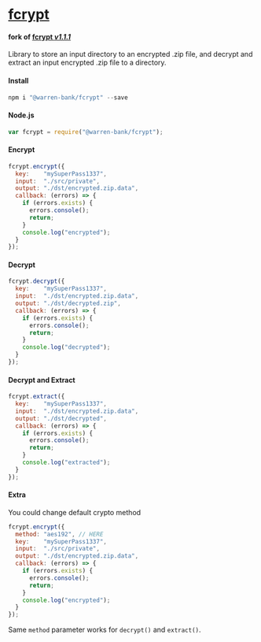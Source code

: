 # [fcrypt](https://github.com/warren-bank/node-fcrypt)
#### fork of [fcrypt _v1.1.1_](https://github.com/lidebug/fcrypt)

Library to store an input directory to an encrypted .zip file, and decrypt and extract an input encrypted .zip file to a directory.

#### Install
```javascript
npm i "@warren-bank/fcrypt" --save
```

#### Node.js
```javascript
var fcrypt = require("@warren-bank/fcrypt");
```

#### Encrypt
```javascript
fcrypt.encrypt({
  key:    "mySuperPass1337",
  input:  "./src/private",
  output: "./dst/encrypted.zip.data",
  callback: (errors) => {
    if (errors.exists) {
      errors.console();
      return;
    }
    console.log("encrypted");
  }
});
```

#### Decrypt
```javascript
fcrypt.decrypt({
  key:    "mySuperPass1337",
  input:  "./dst/encrypted.zip.data",
  output: "./dst/decrypted.zip",
  callback: (errors) => {
    if (errors.exists) {
      errors.console();
      return;
    }
    console.log("decrypted");
  }
});
```

#### Decrypt and Extract
```javascript
fcrypt.extract({
  key:    "mySuperPass1337",
  input:  "./dst/encrypted.zip.data",
  output: "./dst/decrypted",
  callback: (errors) => {
    if (errors.exists) {
      errors.console();
      return;
    }
    console.log("extracted");
  }
});
```

#### Extra
You could change default crypto method
```javascript
fcrypt.encrypt({
  method: "aes192", // HERE
  key:    "mySuperPass1337",
  input:  "./src/private",
  output: "./dst/encrypted.zip.data",
  callback: (errors) => {
    if (errors.exists) {
      errors.console();
      return;
    }
    console.log("encrypted");
  }
});
```

Same `method` parameter works for `decrypt()` and `extract()`.
